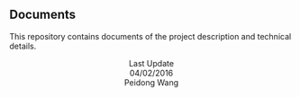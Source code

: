 ## Documents

This repository contains documents of the project description and technical details.

<p align="center">
Last Update
<br>04/02/2016
<br>Peidong Wang
</p>
